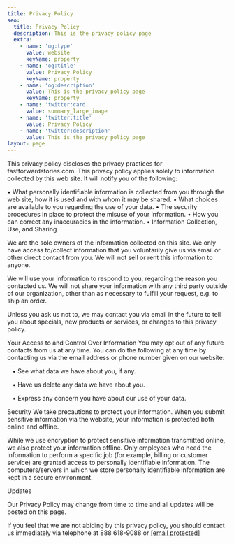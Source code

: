 ```yaml
---
title: Privacy Policy
seo:
  title: Privacy Policy
  description: This is the privacy policy page
  extra:
    - name: 'og:type'
      value: website
      keyName: property
    - name: 'og:title'
      value: Privacy Policy
      keyName: property
    - name: 'og:description'
      value: This is the privacy policy page
      keyName: property
    - name: 'twitter:card'
      value: summary_large_image
    - name: 'twitter:title'
      value: Privacy Policy
    - name: 'twitter:description'
      value: This is the privacy policy page
layout: page
---
```

This
 privacy policy discloses the privacy practices for 
fastforwardstories.com. This privacy policy applies solely to 
information collected by this web site. It will notify you of the 
following:

• What personally identifiable information is collected
 from you through the web site, how it is used and with whom it may be 
shared.
• What choices are available to you regarding the use of your data.
• The security procedures in place to protect the misuse of your information.
• How you can correct any inaccuracies in the information.
• Information Collection, Use, and Sharing 

We
 are the sole owners of the information collected on this site. We only 
have access to/collect information that you voluntarily give us via 
email or other direct contact from you. We will not sell or rent this 
information to anyone.

We will use your information to respond to 
you, regarding the reason you contacted us. We will not share your 
information with any third party outside of our organization, other than
 as necessary to fulfill your request, e.g. to ship an order.

Unless
 you ask us not to, we may contact you via email in the future to tell 
you about specials, new products or services, or changes to this privacy
 policy.

Your Access to and Control Over Information 
You may 
opt out of any future contacts from us at any time. You can do the 
following at any time by contacting us via the email address or phone 
number given on our website:

   • See what data we have about you, if any.

   • Have us delete any data we have about you.

   • Express any concern you have about our use of your data.


Security 
We
 take precautions to protect your information. When you submit sensitive
 information via the website, your information is protected both online 
and offline.

While we use encryption to protect sensitive 
information transmitted online, we also protect your information 
offline. Only employees who need the information to perform a specific 
job (for example, billing or customer service) are granted access to 
personally identifiable information. The computers/servers in which we 
store personally identifiable information are kept in a secure 
environment.

Updates

Our Privacy Policy may change from time to time and all updates will be posted on this page.

If you feel that we are not abiding by this privacy policy, you should contact us immediately via telephone at 888 618-9088 or [\[email protected\]](https://fastforwardstories.com/cdn-cgi/l/email-protection)
